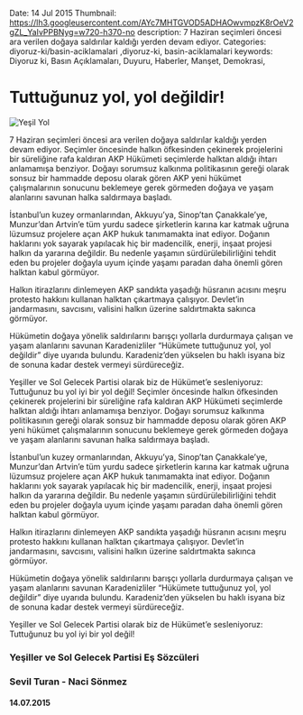 Date: 14 Jul 2015
Thumbnail: https://lh3.googleusercontent.com/AYc7MHTGVOD5ADHAOwvmpzK8rOeV2gZL_YaIvPPBNyg=w720-h370-no
description: 7 Haziran seçimleri öncesi ara verilen doğaya saldırılar kaldığı yerden devam ediyor.
Categories: diyoruz-ki/basin-aciklamalari ,diyoruz-ki, basin-aciklamalari
keywords: Diyoruz ki, Basın Açıklamaları, Duyuru, Haberler, Manşet, Demokrasi, 

# Tuttuğunuz yol, yol değildir!

![Yeşil Yol](https://lh3.googleusercontent.com/AYc7MHTGVOD5ADHAOwvmpzK8rOeV2gZL_YaIvPPBNyg=w720-h370-no)

7 Haziran seçimleri öncesi ara verilen doğaya saldırılar kaldığı yerden devam ediyor. Seçimler öncesinde halkın öfkesinden çekinerek projelerini bir süreliğine rafa kaldıran AKP Hükümeti seçimlerde halktan aldığı ihtarı anlamamışa benziyor. Doğayı sorumsuz kalkınma politikasının gereği olarak sonsuz bir hammadde deposu olarak gören AKP yeni hükümet çalışmalarının sonucunu beklemeye gerek görmeden doğaya ve yaşam alanlarını savunan halka saldırmaya başladı.
 
İstanbul’un kuzey ormanlarından, Akkuyu’ya, Sinop’tan Çanakkale’ye,  Munzur’dan Artvin’e tüm yurdu sadece şirketlerin karına kar katmak uğruna lüzumsuz projelere açan AKP hukuk tanımamakta inat ediyor. Doğanın haklarını yok sayarak yapılacak hiç bir madencilik, enerji, inşaat projesi halkın da yararına değildir. Bu nedenle yaşamın sürdürülebilirliğini tehdit eden bu projeler doğayla uyum içinde yaşamı paradan daha önemli gören halktan kabul görmüyor.
 
Halkın itirazlarını dinlemeyen AKP sandıkta yaşadığı hüsranın acısını meşru protesto hakkını kullanan halktan çıkartmaya çalışıyor. Devlet’in jandarmasını, savcısını, valisini halkın üzerine saldırtmakta sakınca görmüyor.
 
Hükümetin doğaya yönelik saldırılarını barışçı yollarla durdurmaya çalışan ve yaşam alanlarını savunan Karadenizliler “Hükümete tuttuğunuz yol, yol değildir” diye uyarıda bulundu. Karadeniz’den yükselen bu haklı isyana biz de sonuna kadar destek vermeyi sürdüreceğiz.
 
Yeşiller ve Sol Gelecek Partisi olarak biz de Hükümet’e sesleniyoruz: Tuttuğunuz bu yol iyi bir yol değil! Seçimler öncesinde halkın öfkesinden çekinerek projelerini bir süreliğine rafa kaldıran AKP Hükümeti seçimlerde halktan aldığı ihtarı anlamamışa benziyor. Doğayı sorumsuz kalkınma politikasının gereği olarak sonsuz bir hammadde deposu olarak gören AKP yeni hükümet çalışmalarının sonucunu beklemeye gerek görmeden doğaya ve yaşam alanlarını savunan halka saldırmaya başladı.
 
İstanbul’un kuzey ormanlarından, Akkuyu’ya, Sinop’tan Çanakkale’ye,  Munzur’dan Artvin’e tüm yurdu sadece şirketlerin karına kar katmak uğruna lüzumsuz projelere açan AKP hukuk tanımamakta inat ediyor. Doğanın haklarını yok sayarak yapılacak hiç bir madencilik, enerji, inşaat projesi halkın da yararına değildir. Bu nedenle yaşamın sürdürülebilirliğini tehdit eden bu projeler doğayla uyum içinde yaşamı paradan daha önemli gören halktan kabul görmüyor.
 
Halkın itirazlarını dinlemeyen AKP sandıkta yaşadığı hüsranın acısını meşru protesto hakkını kullanan halktan çıkartmaya çalışıyor. Devlet’in jandarmasını, savcısını, valisini halkın üzerine saldırtmakta sakınca görmüyor.
 
Hükümetin doğaya yönelik saldırılarını barışçı yollarla durdurmaya çalışan ve yaşam alanlarını savunan Karadenizliler “Hükümete tuttuğunuz yol, yol değildir” diye uyarıda bulundu. Karadeniz’den yükselen bu haklı isyana biz de sonuna kadar destek vermeyi sürdüreceğiz.
 
Yeşiller ve Sol Gelecek Partisi olarak biz de Hükümet’e sesleniyoruz: Tuttuğunuz bu yol iyi bir yol değil!

### Yeşiller ve Sol Gelecek Partisi Eş Sözcüleri
### Sevil Turan - Naci Sönmez
#### 14.07.2015
